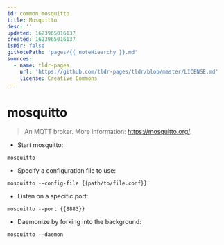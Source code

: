 ```yaml
---
id: common.mosquitto
title: Mosquitto
desc: ''
updated: 1623965016137
created: 1623965016137
isDir: false
gitNotePath: 'pages/{{ noteHiearchy }}.md'
sources:
  - name: tldr-pages
    url: 'https://github.com/tldr-pages/tldr/blob/master/LICENSE.md'
    license: Creative Commons
---
```

# mosquitto

> An MQTT broker.
> More information: <https://mosquitto.org/>.

- Start mosquitto:

`mosquitto`

- Specify a configuration file to use:

`mosquitto --config-file {{path/to/file.conf}}`

- Listen on a specific port:

`mosquitto --port {{8883}}`

- Daemonize by forking into the background:

`mosquitto --daemon`

